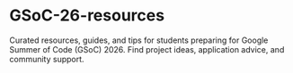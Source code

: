 # GSoC-26-resources
Curated resources, guides, and tips for students preparing for Google Summer of Code (GSoC) 2026. Find project ideas, application advice, and community support.
